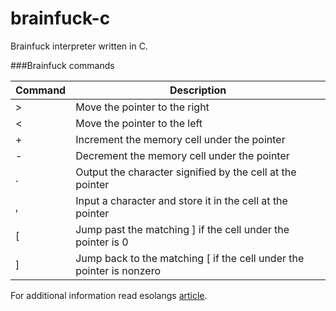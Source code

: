 brainfuck-c
===========

Brainfuck interpreter written in C.

###Brainfuck commands

| Command | Description                                                          |
|---------|----------------------------------------------------------------------|
| >       | Move the pointer to the right                                        |
| <       | Move the pointer to the left                                         |
| +       | Increment the memory cell under the pointer                          |
| -       | Decrement the memory cell under the pointer                          |
| .       | Output the character signified by the cell at the pointer            |
| ,       | Input a character and store it in the cell at the pointer            |
| [       | Jump past the matching ] if the cell under the pointer is 0          |
| ]       | Jump back to the matching [ if the cell under the pointer is nonzero |

For additional information read esolangs [article][].

[article]: http://esolangs.org/wiki/Brainfuck
